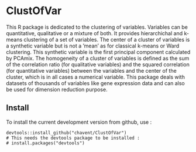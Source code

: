# ClustOfVar
This R package is dedicated to the clustering  of variables. Variables can be quantitative, qualitative or a mixture of both. It provides hierarchichal and k-means clustering of a set of variables. The center of a cluster of variables is a synthetic variable but is not a ’mean’ as for classical k-means or Ward clustering. This synthetic variable is the first principal component calculated by PCAmix. The homogeneity of a cluster of variables is defined as the sum of the correlation ratio (for qualitative variables) and the squared correlation (for quantitative variables) between the variables and the center of the cluster, which is in all cases a numerical variable. This package deals with datasets of thousands of variables like gene expression data and can also be used for dimension reduction purpose.

## Install

To install the current development version from github, use :

```{r eval=FALSE}
devtools::install_github("chavent/ClustOfVar")
# This needs the devtools package to be installed :
# install.packages("devtools")
```
